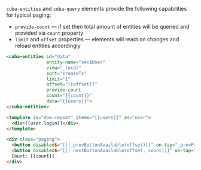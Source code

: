 `cuba-entities` and `cuba-query` elements provide the following capabilities for typical paging:
 * `provide-count` — if set then total amount of entities will be queried and provided via `count` property
 * `limit` and `offset` properties — elements will react on changes and reload entities accordingly

```html
<cuba-entities id="data"
               entity-name="sec$User"
               view="_local"
               sort="createTs"
               limit="1"
               offset="[[offset]]"
               provide-count
               count="{{count}}"
               data="{{users}}">
</cuba-entities>

<template is="dom-repeat" items="[[users]]" as="user">
  <div>[[user.login]]</div>
</template>

<div class="paging">
  <button disabled$="[[!_prevButtonAvailable(offset)]]" on-tap="_prevPage">⯇</button>
  <button disabled$="[[!_nextButtonAvailable(offset, count)]]" on-tap="_nextPage">⯈</button>
  Count: [[count]]
</div>

```